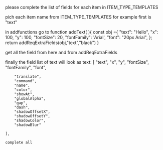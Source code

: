 please complete the list of fields for each item in ITEM_TYPE_TEMPLATES 

pich each item name from ITEM_TYPE_TEMPLATES 
for example first is "text"

 in addfunctions go to 
 function addText( ){
  const obj ={
    "text": "Hello",
    "x": 100,
    "y": 100,
    "fontSize": 20,
    "fontFamily": 'Arial',
    "font": "20px Arial",
  };
return  addReqExtraFields(obj,"text","black") 
} 

get all the field from here and from addReqExtraFields

finally the field list of text will look as 
  text: [
        "text",
        "x",
        "y",
        "fontSize",
        "fontFamily",
        "font",

        "translate",
        "command",
        "name",
        "color",
        "showAt",
        "globalAlpha",
        "gap",
        "dash",
        "shadowOffsetX",
        "shadowOffsetY",
        "shadowColor",
        "shadowBlur"

    ],

    complete all